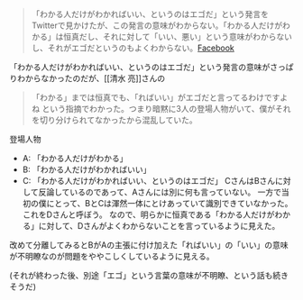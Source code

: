 
> 「わかる人だけがわかればいい、というのはエゴだ」という発言をTwitterで見かけたが、この発言の意味がわからない。「わかる人だけがわかる」は恒真だし、それに対して「いい、悪い」という意味がわからないし、それがエゴだというのもよくわからない。[Facebook](https://www.facebook.com/nishiohirokazu/posts/10216575724882127)

「わかる人だけがわかればいい、というのはエゴだ」という発言の意味がさっぱりわからなかったのだが、[[清水 亮]]さんの
>  「わかる」までは恒真でも、「ればいい」がエゴだと言ってるわけですよね
という指摘でわかった。つまり暗黙に3人の登場人物がいて、僕がそれを切り分けられてなかったから混乱していた。

登場人物
- A: 「わかる人だけがわかる」
- B: 「わかる人だけがわかればいい」
- C: 「わかる人だけがわかればいい、というのはエゴだ」
CさんはBさんに対して反論しているのであって、Aさんには別に何も言っていない。
一方で当初の僕にとって、BとCは渾然一体にとけあっていて識別できていなかった。これをDさんと呼ぼう。
なので、明らかに恒真である「わかる人だけがわかる」に対して、Dさんがよくわからないことを言っているように見えた。

改めて分離してみるとBがAの主張に付け加えた「ればいい」の「いい」の意味が不明瞭なのが問題をややこしくしているように見える。

(それが終わった後、別途「エゴ」という言葉の意味が不明瞭、という話も続きそうだ)

